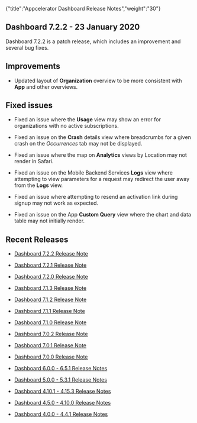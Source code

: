 {"title":"Appcelerator Dashboard Release Notes","weight":"30"}

## Dashboard 7.2.2 - 23 January 2020

Dashboard 7.2.2 is a patch release, which includes an improvement and several bug fixes.

## Improvements

* Updated layout of **Organization** overview to be more consistent with **App** and other overviews.

## Fixed issues

* Fixed an issue where the **Usage** view may show an error for organizations with no active subscriptions.

* Fixed an issue on the **Crash** details view where breadcrumbs for a given crash on the _Occurrences_ tab may not be displayed.

* Fixed an issue where the map on **Analytics** views by Location may not render in Safari.

* Fixed an issue on the Mobile Backend Services **Logs** view where attempting to view parameters for a request may redirect the user away from the **Logs** view.

* Fixed an issue where attempting to resend an activation link during signup may not work as expected.

* Fixed an issue on the App **Custom Query** view where the chart and data table may not initially render.

## Recent Releases

* [Dashboard 7.2.2 Release Note](/docs/appc/Appcelerator_Dashboard/Appcelerator_Dashboard_Release_Notes/Dashboard_7.2.2_Release_Note/)

* [Dashboard 7.2.1 Release Note](/docs/appc/Appcelerator_Dashboard/Appcelerator_Dashboard_Release_Notes/Dashboard_7.2.1_Release_Note/)

* [Dashboard 7.2.0 Release Note](/docs/appc/Appcelerator_Dashboard/Appcelerator_Dashboard_Release_Notes/Dashboard_7.2.0_Release_Note/)

* [Dashboard 7.1.3 Release Note](/docs/appc/Appcelerator_Dashboard/Appcelerator_Dashboard_Release_Notes/Dashboard_7.1.3_Release_Note/)

* [Dashboard 7.1.2 Release Note](/docs/appc/Appcelerator_Dashboard/Appcelerator_Dashboard_Release_Notes/Dashboard_7.1.2_Release_Note/)

* [Dashboard 7.1.1 Release Note](/docs/appc/Appcelerator_Dashboard/Appcelerator_Dashboard_Release_Notes/Dashboard_7.1.1_Release_Note/)

* [Dashboard 7.1.0 Release Note](/docs/appc/Appcelerator_Dashboard/Appcelerator_Dashboard_Release_Notes/Dashboard_7.1.0_Release_Note/)

* [Dashboard 7.0.2 Release Note](/docs/appc/Appcelerator_Dashboard/Appcelerator_Dashboard_Release_Notes/Dashboard_7.0.2_Release_Note/)

* [Dashboard 7.0.1 Release Note](/docs/appc/Appcelerator_Dashboard/Appcelerator_Dashboard_Release_Notes/Dashboard_7.0.1_Release_Note/)

* [Dashboard 7.0.0 Release Note](/docs/appc/Appcelerator_Dashboard/Appcelerator_Dashboard_Release_Notes/Dashboard_7.0.0_Release_Note/)

* [Dashboard 6.0.0 - 6.5.1 Release Notes](/docs/appc/Appcelerator_Dashboard/Appcelerator_Dashboard_Release_Notes/Dashboard_6.0.0_-_6.5.1_Release_Notes/)

* [Dashboard 5.0.0 - 5.3.1 Release Notes](/docs/appc/Appcelerator_Dashboard/Appcelerator_Dashboard_Release_Notes/Dashboard_5.0.0_-_5.3.1_Release_Notes/)

* [Dashboard 4.10.1 - 4.15.3 Release Notes](/docs/appc/Appcelerator_Dashboard/Appcelerator_Dashboard_Release_Notes/Dashboard_4.10.1_-_4.15.3_Release_Notes/)

* [Dashboard 4.5.0 - 4.10.0 Release Notes](/docs/appc/Appcelerator_Dashboard/Appcelerator_Dashboard_Release_Notes/Dashboard_4.5.0_-_4.10.0_Release_Notes/)

* [Dashboard 4.0.0 - 4.4.1 Release Notes](/docs/appc/Appcelerator_Dashboard/Appcelerator_Dashboard_Release_Notes/Dashboard_4.0.0_-_4.4.1_Release_Notes/)
